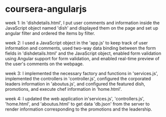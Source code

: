 # coursera-angularjs

week 1: In 'dishdetails.html', I put user comments and information inside the JavaScript object named 'dish' and displayed them on the page and set up angular filter and ordered the items by filter.

week 2: I used a JavaScript object in the 'app.js' to keep track of user information and comments, used two-way data binding between the form fields in 'dishdetails.html' and the JavaScript object, enabled form validation using Angular support for form validation, and enabled real-time preview of the user's comments on the webpage.

week 3: I implemented the necessary factory and functions in 'services.js', implemented the controllers in 'controller.js', configured the corporated leaders information in 'aboutus.js', and configured the featured dish, promotions, and execute chef information in 'home.html'.

week 4: I updated the web application in'services.js', 'controllers.js', 'home.html', and 'aboutus.html' to get data 'db.json' from the server to render information corresponding to the promotions and the leadership.
